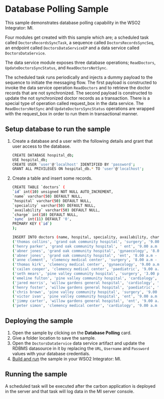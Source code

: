# Database Polling Sample

This sample demonstrates database polling capability in the WSO2 Integrator: MI.

Four modules get created with this sample which are; a scheduled task called `DoctorsRecordsSyncTask`, a sequence called `DoctorsRecordsSyncSeq`, an endpoint called `DoctorsDataServiceEP` and a data service called `DoctorsDataService`.

The data service module exposes three database operations; `ReadDoctors`, `UpdateDoctorsSyncStatus`, and `ReadDoctorsNotSync`.

The scheduled task runs periodically and injects a dummy payload to the sequence to initiate the messaging flow. The first payload is constructed to invoke the data service operation `ReadDoctors` and to retrieve the doctor records that are not synchronized. The second payload is constructed to update the not synchronized doctor records as a transaction. There is a special type of operation called request_box in the data service. The `ReadDoctorsNotSync` and `UpdateDoctorsSyncStatus` operations are wrapped with the request_box in order to run them in transactional manner.

## Setup database to run the sample

1. Create a database and a user with the following details and grant that user access to the database.

    ```bash
    CREATE DATABASE hospital_db;
    USE hospital_db;
    CREATE USER 'user'@'localhost' IDENTIFIED BY 'password';
    GRANT ALL PRIVILEGES ON hospital_db.* TO 'user'@'localhost';
    ```

2. Create a table and insert some records.

    ```bash
    CREATE TABLE `doctors` (
    `id` int(10) unsigned NOT NULL AUTO_INCREMENT,
    `name` varchar(50) DEFAULT NULL,
    `hospital` varchar(50) DEFAULT NULL,
    `speciality` varchar(50) DEFAULT NULL,
    `availability` varchar(50) DEFAULT NULL,
    `charge` int(10) DEFAULT NULL,
    `sync` int(11) DEFAULT '0',
    PRIMARY KEY (`id`)
    );
    ```

    ```bash
    INSERT INTO doctors (name, hospital, speciality, availability, charge) values
    ('thomas collins', 'grand oak community hospital', 'surgery', '9.00 a.m - 11.00 a.m', 7000),
    ('henry parker', 'grand oak community hospital', ' ent', '9.00 a.m - 11.00 a.m', 4500),
    ('abner jones', 'grand oak community hospital', 'gynaecology', '8.00 a.m - 10.00 a.m', 11000),
    ('abner jones', 'grand oak community hospital', 'ent', '8.00 a.m - 10.00 a.m', 6750),
    ('anne clement', 'clemency medical center', 'surgery', '8.00 a.m - 10.00 a.m', 12000),
    ('thomas kirk', 'clemency medical center', 'gynaecology', '9.00 a.m - 11.00 a.m', 8000),
    ('cailen cooper', 'clemency medical center', 'paediatric', '9.00 a.m - 11.00 a.m', 5500),
    ('seth mears', 'pine valley community hospital', 'surgery', '3.00 p.m - 5.00 p.m', 8000),
    ('emeline fulton', 'pine valley community hospital', 'cardiology', '8.00 a.m - 10.00 a.m', 4000),
    ('jared morris', 'willow gardens general hospital', 'cardiology', '9.00 a.m - 11.00 a.m', 10000),
    ('henry foster', 'willow gardens general hospital', 'paediatric', '8.00 a.m - 10.00 a.m', 10000),
    ('chris brown', 'pine valley community hospital', 'surgery', '9.00 a.m - 11.00 a.m', 5500),
    ('victor ivan', 'pine valley community hospital', 'ent', '9.00 a.m - 11.00 a.m', 5500),
    ('jimmy carter', 'willow gardens general hospital', 'ent', '9.00 a.m - 11.00 a.m', 2500),
    ('peter simon', 'clemency medical center', 'cardiology', '9.00 a.m - 11.00 a.m', 6000);
    ```

## Deploying the sample

1. Open the sample by clicking on the **Database Polling** card.
2. Give a folder location to save the sample.
3. Open the `DoctorsDataService` data service artifact and update the RDBMS datasource in it by replacing the `URL`, `Username` and `Password` values with your database credentials.
4. [Build and run]({{base_path}}/develop/deploy-artifacts#build-and-run) the sample in your WSO2 Integrator: MI.

## Running the sample

A scheduled task will be executed after the carbon application is deployed in the server and that task will log data in the MI server console.
